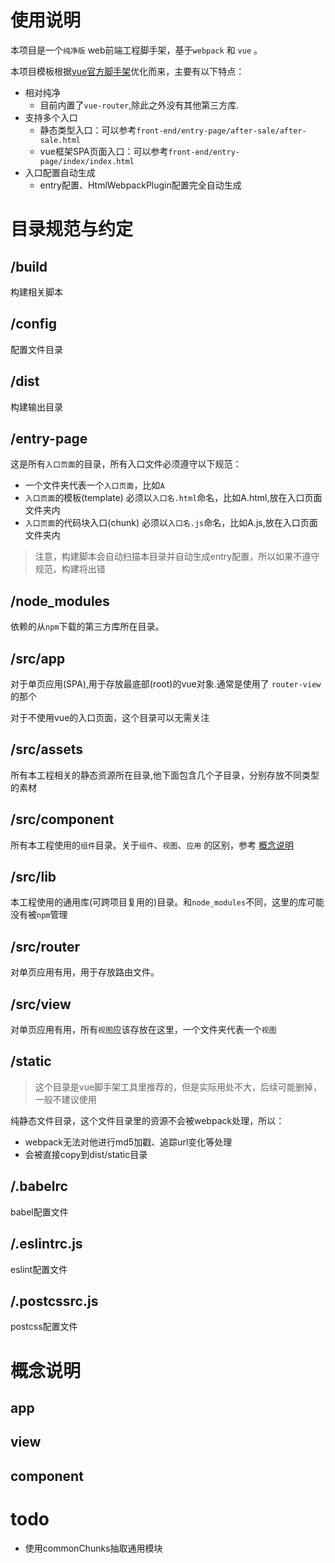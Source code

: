 # 使用说明

本项目是一个`纯净版` web前端工程脚手架，基于`webpack` 和 `vue` 。

本项目模板根据[vue官方脚手架](https://vuejs-templates.github.io/webpack/)优化而来，主要有以下特点：

- 相对纯净
  - 目前内置了`vue-router`,除此之外没有其他第三方库.
- 支持多个入口
  - 静态类型入口：可以参考`front-end/entry-page/after-sale/after-sale.html`
  - vue框架SPA页面入口：可以参考`front-end/entry-page/index/index.html`
- 入口配置自动生成
  - entry配置、HtmlWebpackPlugin配置完全自动生成

# 目录规范与约定

## /build

构建相关脚本

## /config

配置文件目录

## /dist

构建输出目录

## /entry-page

这是所有`入口页面`的目录，所有入口文件必须遵守以下规范：

- 一个文件夹代表一个`入口页面`，比如`A`
- `入口页面`的模板(template) 必须以`入口名.html`命名，比如A.html,放在入口页面文件夹内
- `入口页面`的代码块入口(chunk) 必须以`入口名.js`命名，比如A.js,放在入口页面文件夹内

> 注意，构建脚本会自动扫描本目录并自动生成entry配置，所以如果不遵守规范，构建将出错

## /node_modules

依赖的从`npm`下载的第三方库所在目录。

## /src/app

对于单页应用(SPA),用于存放最底部(root)的vue对象.通常是使用了 `router-view` 的那个

对于不使用vue的入口页面，这个目录可以无需关注

## /src/assets

所有本工程相关的静态资源所在目录,他下面包含几个子目录，分别存放不同类型的素材

## /src/component

所有本工程使用的`组件`目录。关于`组件`、`视图`、`应用` 的区别，参考 [概念说明](./#concept)

## /src/lib

本工程使用的通用库(可跨项目复用的)目录。和`node_modules`不同，这里的库可能没有被`npm`管理

## /src/router

对单页应用有用，用于存放路由文件。

## /src/view

对单页应用有用，所有`视图`应该存放在这里，一个文件夹代表一个`视图`

## /static

> 这个目录是vue脚手架工具里推荐的，但是实际用处不大，后续可能删掉，一般不建议使用

纯静态文件目录，这个文件目录里的资源不会被webpack处理，所以：

- webpack无法对他进行md5加戳、追踪url变化等处理
- 会被直接copy到dist/static目录

## /.babelrc

babel配置文件

## /.eslintrc.js

eslint配置文件

## /.postcssrc.js

postcss配置文件

<a name="concept">

# 概念说明

## app
## view
## component

# todo
- 使用commonChunks抽取通用模块
